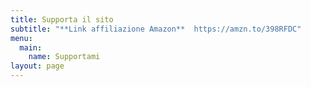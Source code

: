 ```yaml
---
title: Supporta il sito
subtitle: "**Link affiliazione Amazon**  https://amzn.to/398RFDC"
menu:
  main:
    name: Supportami
layout: page
---
```

